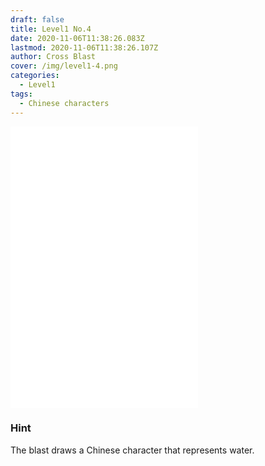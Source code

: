 ```yaml
---
draft: false
title: Level1 No.4
date: 2020-11-06T11:38:26.083Z
lastmod: 2020-11-06T11:38:26.107Z
author: Cross Blast
cover: /img/level1-4.png
categories:
  - Level1
tags:
  - Chinese characters
---
```

<p><iframe style="height: 450px;" src="//fervent-lumiere-0e0ee3.netlify.app/#/blast/level1-4" frameborder="0" scrolling="no" allowfullscreen=""></iframe></p>

### Hint

The blast draws a Chinese character that represents water.